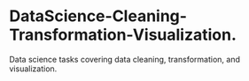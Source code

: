 # DataScience-Cleaning-Transformation-Visualization.
Data science tasks covering data cleaning, transformation, and visualization.
